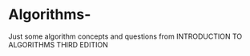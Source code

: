 # Algorithms-
Just some algorithm concepts and questions from INTRODUCTION TO  ALGORITHMS  THIRD EDITION
